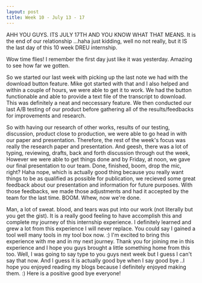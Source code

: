 ```yaml
---
layout: post
title: Week 10 - July 13 - 17
---
```


AHH YOU GUYS. ITS JULY 17TH AND YOU KNOW WHAT THAT MEANS. It is the end of our relationship ...haha just kidding, well no not really, but it IS the last day of this 10 week DREU internship. 

Wow time flies! I remember the first day just like it was yesterday. Amazing to see how far we gotten. 

So we started our last week with picking up the last note we had with the download button feature. Mike got started with that and I also helped and within a couple of hours, we were able to get it to work. We had the button functionable and able to provide a text file of the transcript to download. This was definitely a neat and neccessary feature. We then conducted our last A/B testing of our product before gathering all of the results/feedbacks for improvements and research.

So with having our research of other works, results of our testing, discussion, product close to production, we were able to go head in with our paper and presentation. Therefore, the rest of the week's focus was really the research paper and presentation. And geesh, there was a lot of typing, reviewing, drafts, back and forth discussion through out the week, However we were able to get things done and by Friday, at noon, we gave our final presentation to our team. Done, finished, boom, drop the mic, right? Haha nope, which is actually good thing because you really want things to be as qualified as possible for publication, we recieved some great feedback about our presentation and information for future purposes. With those feedbacks, we made those adjustments and had it accepted by the team for the last time. BOOM. Whew, now we're done. 

Man, a lot of sweat. blood, and tears was put into our work (not literally but you get the gist). It is a really good feeling to have accomplish this and complete my journey of this internship experience. I definitely learned and grew a lot from this experience I will never replace. You could say I gained a tool well many tools in my tool box now. :) I'm excited to bring this experience with me and in my next journey. Thank you for joining me in this experience and I hope you guys brought a little something home from this too. Well, I was going to say type to you guys next week but I guess I can't say that now. And I guess it is actually good bye when I say good bye ..I hope you enjoyed reading my blogs because I definitely enjoyed making them. :) Here is a positive good bye everyone! 
